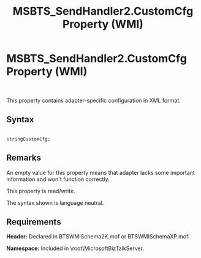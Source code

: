 ﻿---
title: MSBTS_SendHandler2.CustomCfg Property (WMI)
TOCTitle: MSBTS_SendHandler2.CustomCfg Property (WMI)
ms:assetid: 0f85d38b-f58f-4034-92f4-eb894043c9ea
ms:mtpsurl: https://msdn.microsoft.com/en-us/library/Aa547539(v=BTS.80)
ms:contentKeyID: 51526253
ms.date: 08/30/2017
mtps_version: v=BTS.80
---

# MSBTS\_SendHandler2.CustomCfg Property (WMI)

 

This property contains adapter-specific configuration in XML format.

## Syntax

``` 
  
stringCustomCfg;  
```

## Remarks

An empty value for this property means that adapter lacks some important information and won't function correctly.

This property is read/write.

The syntax shown is language neutral.

## Requirements

**Header:** Declared in BTSWMISchema2K.mof or BTSWMISchemaXP.mof.

**Namespace:** Included in \\root\\MicrosoftBizTalkServer.

